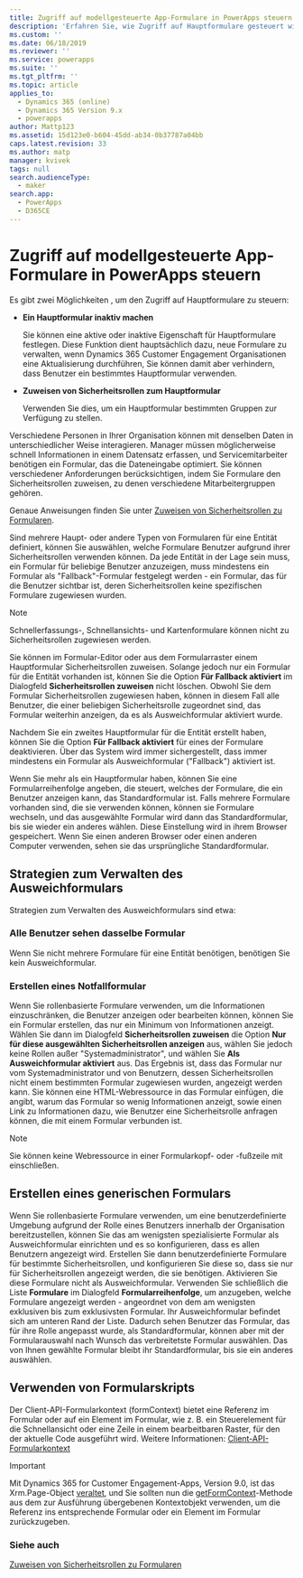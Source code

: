 ```yaml
---
title: Zugriff auf modellgesteuerte App-Formulare in PowerApps steuern | MicrosoftDocs
description: 'Erfahren Sie, wie Zugriff auf Hauptformulare gesteuert wird'
ms.custom: ''
ms.date: 06/18/2019
ms.reviewer: ''
ms.service: powerapps
ms.suite: ''
ms.tgt_pltfrm: ''
ms.topic: article
applies_to:
  - Dynamics 365 (online)
  - Dynamics 365 Version 9.x
  - powerapps
author: Mattp123
ms.assetid: 15d123e0-b604-45dd-ab34-0b37787a04bb
caps.latest.revision: 33
ms.author: matp
manager: kvivek
tags: null
search.audienceType:
  - maker
search.app:
  - PowerApps
  - D365CE
---
```

# <a name="control-access-to-model-driven-app-forms"></a>Zugriff auf modellgesteuerte App-Formulare in PowerApps steuern

 Es gibt zwei Möglichkeiten , um den Zugriff auf Hauptformulare zu steuern:  
  
- **Ein Hauptformular inaktiv machen**  
  
     Sie können eine aktive oder inaktive Eigenschaft für Hauptformulare festlegen. Diese Funktion dient hauptsächlich dazu, neue Formulare zu verwalten, wenn Dynamics 365 Customer Engagement Organisationen eine Aktualisierung durchführen, Sie können damit aber verhindern, dass Benutzer ein bestimmtes Hauptformular verwenden.   
  
- **Zuweisen von Sicherheitsrollen zum Hauptformular**  
  
     Verwenden Sie dies, um ein Hauptformular bestimmten Gruppen zur Verfügung zu stellen.  
  
 Verschiedene Personen in Ihrer Organisation können mit denselben Daten in unterschiedlicher Weise interagieren. Manager müssen möglicherweise schnell Informationen in einem Datensatz erfassen, und Servicemitarbeiter benötigen ein Formular, das die Dateneingabe optimiert. Sie können verschiedener Anforderungen berücksichtigen, indem Sie Formulare den Sicherheitsrollen zuweisen, zu denen verschiedene Mitarbeitergruppen gehören.  
  
 Genaue Anweisungen finden Sie unter [Zuweisen von Sicherheitsrollen zu Formularen](https://docs.microsoft.com/dynamics365/customer-engagement/admin/assign-security-roles-form).  
  
 Sind mehrere Haupt- oder andere Typen von Formularen für eine Entität definiert, können Sie auswählen, welche Formulare Benutzer aufgrund ihrer Sicherheitsrollen verwenden können. Da jede Entität in der Lage sein muss, ein Formular für beliebige Benutzer anzuzeigen, muss mindestens ein Formular als "Fallback"-Formular festgelegt werden - ein Formular, das für die Benutzer sichtbar ist, deren Sicherheitsrollen keine spezifischen Formulare zugewiesen wurden.  
  
> [!NOTE]
>  Schnellerfassungs-, Schnellansichts- und Kartenformulare können nicht zu Sicherheitsrollen zugewiesen werden.  
  
 Sie können im Formular-Editor oder aus dem Formularraster einem Hauptformular Sicherheitsrollen zuweisen. Solange jedoch nur ein Formular für die Entität vorhanden ist, können Sie die Option **Für Fallback aktiviert** im Dialogfeld **Sicherheitsrollen zuweisen** nicht löschen. Obwohl Sie dem Formular Sicherheitsrollen zugewiesen haben, können in diesem Fall alle Benutzer, die einer beliebigen Sicherheitsrolle zugeordnet sind, das Formular weiterhin anzeigen, da es als Ausweichformular aktiviert wurde.  
  
 Nachdem Sie ein zweites Hauptformular für die Entität erstellt haben, können Sie die Option **Für Fallback aktiviert** für eines der Formulare deaktivieren. Über das System wird immer sichergestellt, dass immer mindestens ein Formular als Ausweichformular ("Fallback") aktiviert ist.  
  
 Wenn Sie mehr als ein Hauptformular haben, können Sie eine Formularreihenfolge angeben, die steuert, welches der Formulare, die ein Benutzer anzeigen kann, das Standardformular ist. Falls mehrere Formulare vorhanden sind, die sie verwenden können, können sie Formulare wechseln, und das ausgewählte Formular wird dann das Standardformular, bis sie wieder ein anderes wählen. Diese Einstellung wird in ihrem Browser gespeichert. Wenn Sie einen anderen Browser oder einen anderen Computer verwenden, sehen sie das ursprüngliche Standardformular.  
  
## <a name="strategies-to-manage-the-fallback-form"></a>Strategien zum Verwalten des Ausweichformulars  
 Strategien zum Verwalten des Ausweichformulars sind etwa:  
  
<a name="BKMK_DoNotUseMultipleForms"></a>   
### <a name="all-users-view-the-same-form"></a>Alle Benutzer sehen dasselbe Formular  
 Wenn Sie nicht mehrere Formulare für eine Entität benötigen, benötigen Sie kein Ausweichformular.  
  
<a name="BKMK_Contingecyform"></a>   
### <a name="create-a-contingency-form"></a>Erstellen eines Notfallformular  
 Wenn Sie rollenbasierte Formulare verwenden, um die Informationen einzuschränken, die Benutzer anzeigen oder bearbeiten können, können Sie ein Formular erstellen, das nur ein Minimum von Informationen anzeigt. Wählen Sie dann im Dialogfeld **Sicherheitsrollen zuweisen** die Option **Nur für diese ausgewählten Sicherheitsrollen anzeigen** aus, wählen Sie jedoch keine Rollen außer "Systemadministrator", und wählen Sie **Als Ausweichformular aktiviert** aus. Das Ergebnis ist, dass das Formular nur vom Systemadministrator und von Benutzern, dessen Sicherheitsrollen nicht einem bestimmten Formular zugewiesen wurden, angezeigt werden kann. Sie können eine HTML-Webressource in das Formular einfügen, die angibt, warum das Formular so wenig Informationen anzeigt, sowie einen Link zu Informationen dazu, wie Benutzer eine Sicherheitsrolle anfragen können, die mit einem Formular verbunden ist.  
  
> [!NOTE]
>  Sie können keine Webressource in einer Formularkopf- oder -fußzeile mit einschließen.  
  
<a name="BKMK_CreateGenericForm"></a>   
## <a name="create-a-generic-form"></a>Erstellen eines generischen Formulars  
 Wenn Sie rollenbasierte Formulare verwenden, um eine benutzerdefinierte Umgebung aufgrund der Rolle eines Benutzers innerhalb der Organisation bereitzustellen, können Sie das am wenigsten spezialisierte Formular als Ausweichformular einrichten und es so konfigurieren, dass es allen Benutzern angezeigt wird. Erstellen Sie dann benutzerdefinierte Formulare für bestimmte Sicherheitsrollen, und konfigurieren Sie diese so, dass sie nur für Sicherheitsrollen angezeigt werden, die sie benötigen. Aktivieren Sie diese Formulare nicht als Ausweichformular. Verwenden Sie schließlich die Liste **Formulare** im Dialogfeld **Formularreihenfolge**, um anzugeben, welche Formulare angezeigt werden - angeordnet von dem am wenigsten exklusiven bis zum exklusivsten Formular. Ihr Ausweichformular befindet sich am unteren Rand der Liste. Dadurch sehen Benutzer das Formular, das für ihre Rolle angepasst wurde, als Standardformular, können aber mit der Formularauswahl nach Wunsch das verbreitetste Formular auswählen. Das von Ihnen gewählte Formular bleibt ihr Standardformular, bis sie ein anderes auswählen.  
  
<a name="BKMK_UseFormScripting"></a>   
## <a name="use-form-scripting"></a>Verwenden von Formularskripts  
Der Client-API-Formularkontext (formContext) bietet eine Referenz im Formular oder auf ein Element im Formular, wie z. B. ein Steuerelement für die Schnellansicht oder eine Zeile in einem bearbeitbaren Raster, für den der aktuelle Code ausgeführt wird. Weitere Informationen: [Client-API-Formularkontext](/dynamics365/customer-engagement/developer/clientapi/clientapi-form-context)

> [!IMPORTANT]
> Mit Dynamics 365 for Customer Engagement-Apps, Version 9.0, ist das Xrm.Page-Object [veraltet](/dynamics365/get-started/whats-new/customer-engagement/important-changes-coming#some-client-apis-are-deprecated), und Sie sollten nun die [getFormContext](/dynamics365/customer-engagement/developer/clientapi/reference/executioncontext/getformcontext)-Methode aus dem zur Ausführung übergebenen Kontextobjekt verwenden, um die Referenz ins entsprechende Formular oder ein Element im Formular zurückzugeben.
<!-- 
 Finally, in the web application it is possible, but not recommended, for a developer to use scripts in the form Onload event to use the [Xrm.Page.ui.formSelector.items collection](http://go.microsoft.com/fwlink/p/?LinkID=513300) to query available forms and use the navigate method to direct users to a specific form. Remember that the [navigate method](http://go.microsoft.com/fwlink/p/?LinkID=513301) will cause the form to load again (and the Onload event to occur again). Your logic in the event handler should always check some condition before you use the navigate method to avoid an endless loop or unnecessarily restrict users options to navigate between forms.  
  
 This approach will not work for Dynamics 365 for tablets because multiple forms are not available for selection.  -->

### <a name="see-also"></a>Siehe auch  

[Zuweisen von Sicherheitsrollen zu Formularen](https://docs.microsoft.com/dynamics365/customer-engagement/admin/assign-security-roles-form)
